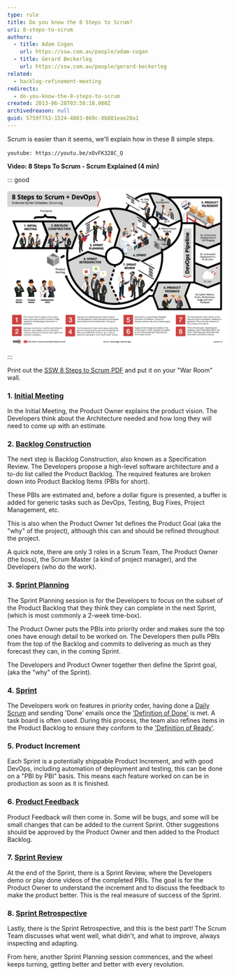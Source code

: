 ```yaml
---
type: rule
title: Do you know the 8 Steps to Scrum?
uri: 8-steps-to-scrum
authors:
  - title: Adam Cogan
    url: https://ssw.com.au/people/adam-cogan
  - title: Gerard Beckerleg
    url: https://ssw.com.au/people/gerard-beckerleg
related:
  - backlog-refinement-meeting
redirects:
  - do-you-know-the-8-steps-to-scrum
created: 2013-06-28T03:50:10.000Z
archivedreason: null
guid: 5759f753-1524-4803-869c-8b881eae28a1
---
```

Scrum is easier than it seems, we'll explain how in these 8 simple steps.

`youtube: https://youtu.be/xOvFK328C_Q`

  **Video: 8 Steps To Scrum - Scrum Explained (4 min)**

<!--endintro-->

::: good

![Figure: This Scrum image includes all the important steps from the Initial Meeting to the Sprint Review and Retro](8stepstoscrum-v5-2.jpg)

:::

Print out the [SSW 8 Steps to Scrum PDF](8StepstoScrum-V5-2.pdf) and put it on your "War Room" wall.

### 1. [Initial Meeting](/meetings-are-you-prepared-for-the-initial-meeting)

In the Initial Meeting, the Product Owner explains the product vision. The Developers think about the Architecture needed and how long they will need to come up with an estimate.

### 2. [Backlog Construction](/product-owner-do-you-know-how-to-update-the-backlog)

The next step is Backlog Construction, also known as a Specification Review. The Developers propose a high-level software architecture and a to-do list called the Product Backlog. The required features are broken down into Product Backlog Items (PBIs for short). 

These PBIs are estimated and, before a dollar figure is presented, a buffer is added for generic tasks such as DevOps, Testing, Bug Fixes, Project Management, etc.

This is also when the Product Owner 1st defines the Product Goal (aka the "why" of the project), although this can and should be refined throughout the project.

A quick note, there are only 3 roles in a Scrum Team, The Product Owner (the boss), the Scrum Master (a kind of project manager), and the Developers (who do the work).

### 3. [Sprint Planning](/do-you-know-what-happens-at-a-sprint-planning-meeting)

The Sprint Planning session is for the Developers to focus on the subset of the Product Backlog that they think they can complete in the next Sprint, (which is most commonly a 2-week time-box). 

The Product Owner puts the PBIs into priority order and makes sure the top ones have enough detail to be worked on. The Developers then pulls PBIs from the top of the Backlog and commits to delivering as much as they forecast they can, in the coming Sprint.

The Developers and Product Owner together then define the Sprint goal, (aka the "why" of the Sprint).

### 4. [Sprint](/sprint-forecast)

The Developers work on features in priority order, having done a [Daily Scrum](/methodology-daily-scrums) and sending 'Done' emails once the ['Definition of Done'](/definition-of-done) is met. A task board is often used. During this process, the team also refines items in the Product Backlog to ensure they conform to the ['Definition of Ready'](/have-a-definition-of-ready).

### 5. Product Increment

Each Sprint is a potentially shippable Product Increment, and with good DevOps, including automation of deployment and testing, this can be done on a "PBI by PBI" basis. This means each feature worked on can be in production as soon as it is finished.

### 6. [Product Feedback](/during-a-sprint-do-you-know-when-to-create-bugs)

Product Feedback will then come in. Some will be bugs, and some will be small changes that can be added to the current Sprint. Other suggestions should be approved by the Product Owner and then added to the Product Backlog.

### 7. [Sprint Review](/do-you-know-what-happens-at-a-sprint-review-meeting)

At the end of the Sprint, there is a Sprint Review, where the Developers demo or play done videos of the completed PBIs. The goal is for the Product Owner to understand the increment and to discuss the feedback to make the product better. This is the real measure of success of the Sprint.

### 8. [Sprint Retrospective](/do-you-know-what-happens-at-a-sprint-retrospective-meeting)

Lastly, there is the Sprint Retrospective, and this is the best part! The Scrum Team discusses what went well, what didn't, and what to improve, always inspecting and adapting.

From here, another Sprint Planning session commences, and the wheel keeps turning, getting better and better with every revolution.
